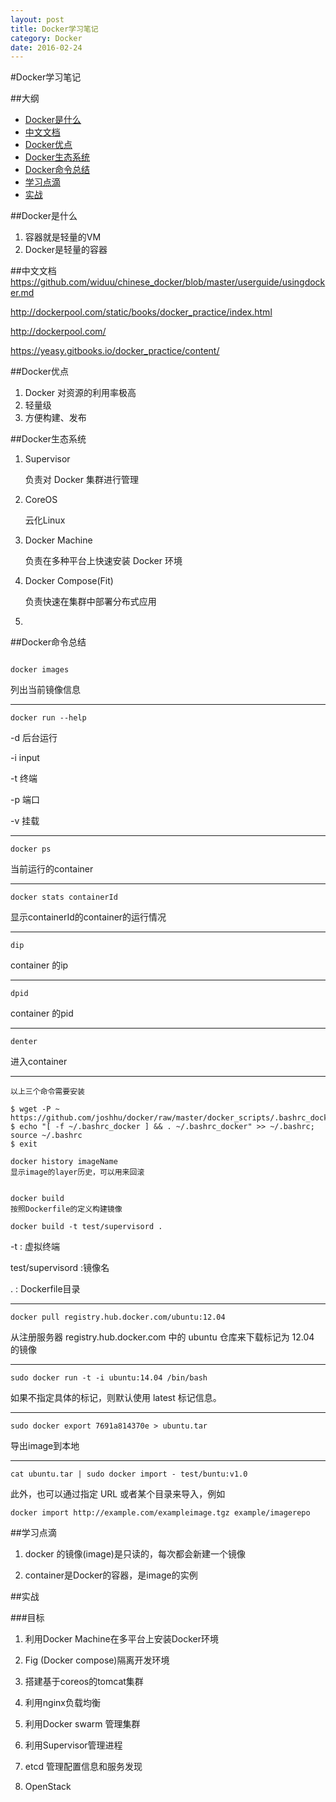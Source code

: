 ```yaml
---
layout: post
title: Docker学习笔记
category: Docker
date: 2016-02-24
---
```


#Docker学习笔记

##大纲

* [Docker是什么](#c1)
* [中文文档](#c2)
* [Docker优点](#c3)
* [Docker生态系统](#c4)
* [Docker命令总结](#c5)
* [学习点滴](#c6)
* [实战](#c7)


##<a id="c1">Docker是什么</a>

1. 容器就是轻量的VM
2. Docker是轻量的容器



##<a id="c2">中文文档</a>
https://github.com/widuu/chinese_docker/blob/master/userguide/usingdocker.md

http://dockerpool.com/static/books/docker_practice/index.html

http://dockerpool.com/

https://yeasy.gitbooks.io/docker_practice/content/


##<a id='c3'>Docker优点</a>

1. Docker 对资源的利用率极高
2. 轻量级
3. 方便构建、发布

##<a id='c4'>Docker生态系统</a>

1. Supervisor

   负责对 Docker 集群进行管理
   	
2. CoreOS

	云化Linux

3. Docker Machine

	负责在多种平台上快速安装 Docker 环境

4. Docker Compose(Fit)

	负责快速在集群中部署分布式应用

5. 

##<a id="c5">Docker命令总结</a>


```

docker images

```

列出当前镜像信息

---

```
docker run --help

```

-d 后台运行

-i input

-t 终端

-p 端口

-v 挂载

---

```
docker ps
```
当前运行的container

---

```
docker stats containerId
```
显示containerId的container的运行情况

---

```
dip
```
container 的ip

---

```
dpid
```
container 的pid

---

```
denter
```
进入container

---

```
以上三个命令需要安装

$ wget -P ~ https://github.com/joshhu/docker/raw/master/docker_scripts/.bashrc_docker;
$ echo "[ -f ~/.bashrc_docker ] && . ~/.bashrc_docker" >> ~/.bashrc; source ~/.bashrc
$ exit

```
```
docker history imageName
显示image的layer历史，可以用来回滚
```
	  

```

docker build
按照Dockerfile的定义构建镜像

docker build -t test/supervisord .

```
-t : 虚拟终端

test/supervisord :镜像名

. : Dockerfile目录   

---
```
docker pull registry.hub.docker.com/ubuntu:12.04

```
从注册服务器 registry.hub.docker.com 中的 ubuntu 仓库来下载标记为 12.04 的镜像

---
	
```
sudo docker run -t -i ubuntu:14.04 /bin/bash
```

如果不指定具体的标记，则默认使用 latest 标记信息。

---

```
sudo docker export 7691a814370e > ubuntu.tar
```
导出image到本地

---
```
cat ubuntu.tar | sudo docker import - test/buntu:v1.0
```

此外，也可以通过指定 URL 或者某个目录来导入，例如


```
docker import http://example.com/exampleimage.tgz example/imagerepo

```
    


##<a id='c6'>学习点滴</a>

1. docker 的镜像(image)是只读的，每次都会新建一个镜像

2. container是Docker的容器，是image的实例

##<a id='c7'>实战</a>

###目标

1. 利用Docker Machine在多平台上安装Docker环境

2. Fig (Docker compose)隔离开发环境

3. 搭建基于coreos的tomcat集群

4. 利用nginx负载均衡

5. 利用Docker swarm 管理集群

6. 利用Supervisor管理进程

7. etcd 管理配置信息和服务发现

8. OpenStack


